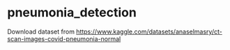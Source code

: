 # pneumonia_detection

Download dataset from https://www.kaggle.com/datasets/anaselmasry/ct-scan-images-covid-pneumonia-normal
